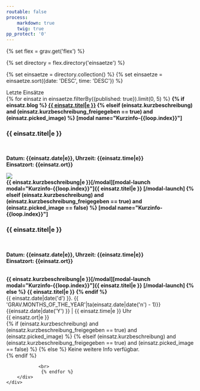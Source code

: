 ```yaml
---
routable: false
process:
    markdown: true
    twig: true
pp_protect: '0'
---
```


{% set flex = grav.get('flex') %}

{% set directory = flex.directory('einsaetze') %}

{% set einsaetze = directory.collection() %}
{% set einsaetze = einsaetze.sort({date: 'DESC', time: 'DESC'}) %}
<div class="card side-card">
    <div class="card-header fw-card-header">
        <div class="card-title h4"> Letzte Einsätze</div> 
    </div>
    <div class="card-body side-card-body">
        <div class="container grid-md">
            {% for einsatz in einsaetze.filterBy({published: true}).limit(0, 5) %}
                <b> 
                    {% if einsatz.blog %}
                        <a href="{{ einsatz.blog|e }}">{{ einsatz.titel|e }}</a>
                    {% elseif (einsatz.kurzbeschreibung) and (einsatz.kurzbeschreibung_freigegeben == true) and (einsatz.picked_image) %}
                        [modal name="Kurzinfo-{{loop.index}}"]<h3>{{ einsatz.titel|e }}</h3><br><p>Datum: {{einsatz.date|e}}, Uhrzeit: {{einsatz.time|e}}<br>Einsatzort: {{einsatz.ort}}</p><img class="" src="user/images/einsatz-images/{{ einsatz.picked_image }}" /><br>{{ einsatz.kurzbeschreibung|e }}[/modal][modal-launch modal="Kurzinfo-{{loop.index}}"]{{ einsatz.titel|e }}<i class="fa fa-info-circle"></i> <i class="fa fa-camera"></i>[/modal-launch]
                    {% elseif (einsatz.kurzbeschreibung) and (einsatz.kurzbeschreibung_freigegeben == true) and (einsatz.picked_image == false) %}
                        [modal name="Kurzinfo-{{loop.index}}"]<h3>{{ einsatz.titel|e }}</h3><br><p>Datum: {{einsatz.date|e}}, Uhrzeit: {{einsatz.time|e}}<br>Einsatzort: {{einsatz.ort}}</p><br>{{ einsatz.kurzbeschreibung|e }}[/modal][modal-launch modal="Kurzinfo-{{loop.index}}"]{{ einsatz.titel|e }} <i class="fa fa-info-circle"></i>[/modal-launch]
                    {% else %}
                        {{ einsatz.titel|e }} 
                    {% endif %}
                </b>
                <br>
                {{ einsatz.date|date('d') }}. {{ 'GRAV.MONTHS_OF_THE_YEAR'|ta(einsatz.date|date('n') - 1)}} {{einsatz.date|date('Y') }} | {{ einsatz.time|e }} Uhr 
                <br>
                {{ einsatz.ort|e }}
                <br>
                {% if (einsatz.kurzbeschreibung) and (einsatz.kurzbeschreibung_freigegeben == true) and (einsatz.picked_image) %}
                {% elseif (einsatz.kurzbeschreibung) and (einsatz.kurzbeschreibung_freigegeben == true) and (einsatz.picked_image == false) %}
            	{% else %}
            	  <i class="fa fa-ban"></i> Keine weitere Info verfügbar.<br>
                {% endif %}
            
                <br>
                 {% endfor %}
        </div>
    </div>
</div>


  
